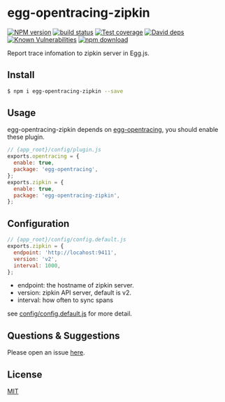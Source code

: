 # egg-opentracing-zipkin

[![NPM version][npm-image]][npm-url]
[![build status][travis-image]][travis-url]
[![Test coverage][codecov-image]][codecov-url]
[![David deps][david-image]][david-url]
[![Known Vulnerabilities][snyk-image]][snyk-url]
[![npm download][download-image]][download-url]

[npm-image]: https://img.shields.io/npm/v/egg-opentracing-zipkin.svg?style=flat-square
[npm-url]: https://npmjs.org/package/egg-opentracing-zipkin
[travis-image]: https://img.shields.io/travis/eggjs/egg-opentracing-zipkin.svg?style=flat-square
[travis-url]: https://travis-ci.org/eggjs/egg-opentracing-zipkin
[codecov-image]: https://img.shields.io/codecov/c/github/eggjs/egg-opentracing-zipkin.svg?style=flat-square
[codecov-url]: https://codecov.io/github/eggjs/egg-opentracing-zipkin?branch=master
[david-image]: https://img.shields.io/david/eggjs/egg-opentracing-zipkin.svg?style=flat-square
[david-url]: https://david-dm.org/eggjs/egg-opentracing-zipkin
[snyk-image]: https://snyk.io/test/npm/egg-opentracing-zipkin/badge.svg?style=flat-square
[snyk-url]: https://snyk.io/test/npm/egg-opentracing-zipkin
[download-image]: https://img.shields.io/npm/dm/egg-opentracing-zipkin.svg?style=flat-square
[download-url]: https://npmjs.org/package/egg-opentracing-zipkin

Report trace infomation to zipkin server in Egg.js.

## Install

```bash
$ npm i egg-opentracing-zipkin --save
```

## Usage

egg-opentracing-zipkin depends on [egg-opentracing](https://github.com/eggjs/egg-opentracing), you should enable these plugin.

```js
// {app_root}/config/plugin.js
exports.opentracing = {
  enable: true,
  package: 'egg-opentracing',
};
exports.zipkin = {
  enable: true,
  package: 'egg-opentracing-zipkin',
};
```

## Configuration

```js
// {app_root}/config/config.default.js
exports.zipkin = {
  endpoint: 'http://locahost:9411',
  version: 'v2',
  interval: 1000,
};
```

- endpoint: the hostname of zipkin server.
- version: zipkin API server, default is v2.
- interval: how often to sync spans

see [config/config.default.js](config/config.default.js) for more detail.

## Questions & Suggestions

Please open an issue [here](https://github.com/eggjs/egg/issues).

## License

[MIT](LICENSE)
